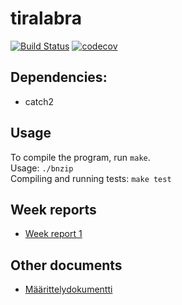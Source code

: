 # tiralabra
[![Build Status](https://app.travis-ci.com/bntti/tiralabra.svg?branch=main)](https://app.travis-ci.com/bntti/tiralabra)
[![codecov](https://codecov.io/gh/bntti/tiralabra/branch/main/graph/badge.svg?token=UUM7HC26G1)](https://codecov.io/gh/bntti/tiralabra)

## Dependencies:
 - catch2

## Usage
To compile the program, run `make`.  
Usage: `./bnzip`  
Compiling and running tests: `make test`  

## Week reports
- [Week report 1](./documentation/week-report-1.md)

## Other documents
- [Määrittelydokumentti](./documentation/maarittelydokumentti.md)
